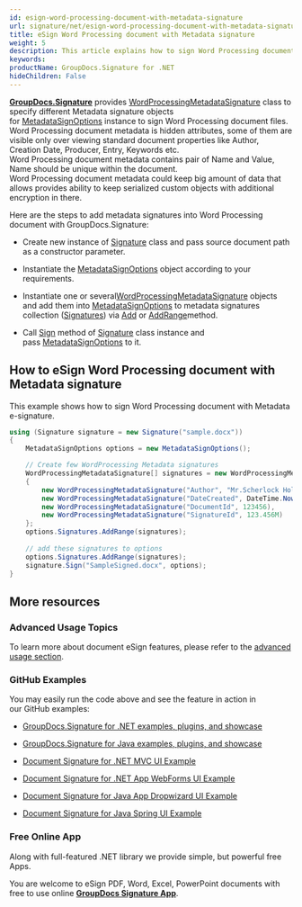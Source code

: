 ```yaml
---
id: esign-word-processing-document-with-metadata-signature
url: signature/net/esign-word-processing-document-with-metadata-signature
title: eSign Word Processing document with Metadata signature
weight: 5
description: This article explains how to sign Word Processing document with metadata signatures by GroupDocs.Signature.
keywords: 
productName: GroupDocs.Signature for .NET
hideChildren: False
---
```

[**GroupDocs.Signature**](https://products.groupdocs.com/signature/net) provides [WordProcessingMetadataSignature](https://apireference.groupdocs.com/net/signature/groupdocs.signature.domain/wordprocessingmetadatasignature) class to specify different Metadata signature objects for [MetadataSignOptions](https://apireference.groupdocs.com/net/signature/groupdocs.signature.options/metadatasignoptions) instance to sign Word Processing document files.   
Word Processing document metadata is hidden attributes, some of them are visible only over viewing standard document properties like Author, Creation Date, Producer, Entry, Keywords etc.  
Word Processing document metadata contains pair of Name and Value, Name should be unique within the document.  
Word Processing document metadata could keep big amount of data that allows provides ability to keep serialized custom objects with additional encryption in there.

Here are the steps to add metadata signatures into Word Processing document with GroupDocs.Signature:

*   Create new instance of [Signature](https://apireference.groupdocs.com/net/signature/groupdocs.signature/signature) class and pass source document path as a constructor parameter.
    
*   Instantiate the [MetadataSignOptions](https://apireference.groupdocs.com/net/signature/groupdocs.signature.options/metadatasignoptions) object according to your requirements.
    
*   Instantiate one or several[WordProcessingMetadataSignature](https://apireference.groupdocs.com/net/signature/groupdocs.signature.domain/wordprocessingmetadatasignature) objects and add them into [MetadataSignOptions](https://apireference.groupdocs.com/net/signature/groupdocs.signature.options/metadatasignoptions) to metadata signatures collection ([Signatures](https://apireference.groupdocs.com/net/signature/groupdocs.signature.options/metadatasignoptions/properties/signatures)) via [Add](https://apireference.groupdocs.com/net/signature/groupdocs.signature.domain/metadatasignaturecollection/methods/add) or [AddRange](https://apireference.groupdocs.com/net/signature/groupdocs.signature.domain/metadatasignaturecollection/methods/addrange)method.
    
*   Call [Sign](https://apireference.groupdocs.com/net/signature/groupdocs.signature/signature/methods/sign) method of [Signature](https://apireference.groupdocs.com/net/signature/groupdocs.signature/signature) class instance and pass [MetadataSignOptions](https://apireference.groupdocs.com/net/signature/groupdocs.signature.options/metadatasignoptions) to it.
    

## How to eSign Word Processing document with Metadata signature

This example shows how to sign Word Processing document with Metadata e-signature.

```csharp
using (Signature signature = new Signature("sample.docx"))
{
    MetadataSignOptions options = new MetadataSignOptions();

    // Create few WordProcessing Metadata signatures
    WordProcessingMetadataSignature[] signatures = new WordProcessingMetadataSignature[]
    {
        new WordProcessingMetadataSignature("Author", "Mr.Scherlock Holmes"),
        new WordProcessingMetadataSignature("DateCreated", DateTime.Now),
        new WordProcessingMetadataSignature("DocumentId", 123456),
        new WordProcessingMetadataSignature("SignatureId", 123.456M)
    };
    options.Signatures.AddRange(signatures);
  
    // add these signatures to options
    options.Signatures.AddRange(signatures);
    signature.Sign("SampleSigned.docx", options);
}
```

## More resources

### Advanced Usage Topics

To learn more about document eSign features, please refer to the [advanced usage section](Advanced%2Busage.html).

### GitHub Examples 

You may easily run the code above and see the feature in action in our GitHub examples:

*   [GroupDocs.Signature for .NET examples, plugins, and showcase](https://github.com/groupdocs-signature/GroupDocs.Signature-for-.NET)
    
*   [GroupDocs.Signature for Java examples, plugins, and showcase](https://github.com/groupdocs-signature/GroupDocs.Signature-for-Java)
    
*   [Document Signature for .NET MVC UI Example](https://github.com/groupdocs-signature/GroupDocs.Signature-for-.NET-MVC) 
    
*   [Document Signature for .NET App WebForms UI Example](https://github.com/groupdocs-signature/GroupDocs.Signature-for-.NET-WebForms)
    
*   [Document Signature for Java App Dropwizard UI Example](https://github.com/groupdocs-signature/GroupDocs.Signature-for-Java-Dropwizard)
    
*   [Document Signature for Java Spring UI Example](https://github.com/groupdocs-signature/GroupDocs.Signature-for-Java-Spring)
    

### Free Online App 

Along with full-featured .NET library we provide simple, but powerful free Apps.

You are welcome to eSign PDF, Word, Excel, PowerPoint documents with free to use online **[GroupDocs Signature App](https://products.groupdocs.app/signature)**.
